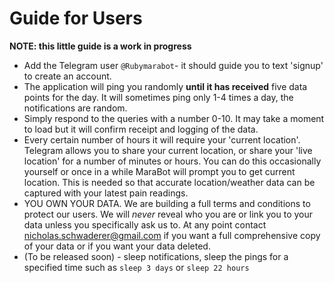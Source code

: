 # Guide for Users

__NOTE: this little guide is a work in progress__

* Add the Telegram user `@Rubymarabot`- it should guide you to text 'signup' to create an account.
* The application will ping you randomly __until it has received__ five data points for the day. It will sometimes ping only 1-4 times a day, the notifications are random.
* Simply respond to the queries with a number 0-10. It may take a moment to load but it will confirm receipt and logging of the data.
* Every certain number of hours it will require your 'current location'. Telegram allows you to share your current location, or share your 'live location' for a number of minutes or hours. You can do this occasionally yourself or once in a while MaraBot will prompt you to get current location. This is needed so that accurate location/weather data can be captured with your latest pain readings.
* YOU OWN YOUR DATA. We are building a full terms and conditions to protect our users. We will *never* reveal who you are or link you to your data unless you specifically ask us to. At any point contact nicholas.schwaderer@gmail.com if you want a full comprehensive copy of your data or if you want your data deleted.
* (To be released soon) - sleep notifications, sleep the pings for a specified time such as `sleep 3 days` or `sleep 22 hours`
